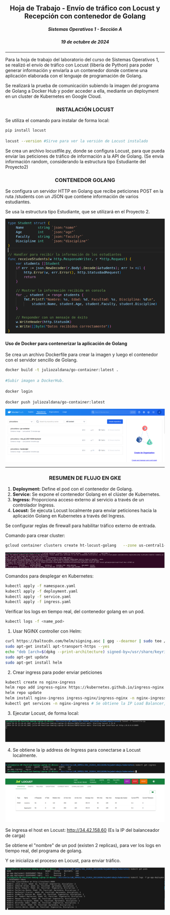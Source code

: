 ## <div align="center">Hoja de Trabajo - Envío de tráfico con Locust y Recepción con contenedor de Golang</div>
##### <div align="center">Sistemas Operativos 1 - Sección A</div>
##### <div align="center">19 de octubre de 2024</div>

___

Para la hoja de trabajo del laboratorio del curso de Sistemas Operativos 1, se realizó el envío de tráfico con Locust (libería de Python) para poder generar información y enviarla a un contenedor donde contiene una aplicación elaborada con el lenguaje de programación de Golang. 

Se realizará la prueba de comunicación subiendo la imagen del programa de Golang a Docker Hub y poder acceder a ella, mediante un deployment en un cluster de Kubernetes en Google Cloud. 

### <div align="center">INSTALACIÓN LOCUST</div>

Se utiliza el comando para instalar de forma local:
```bash
pip install locust

locust --version #Sirve para ver la versión de Locust instalado
```

Se crea un archivo locustfile.py, donde se configura Locust, para que pueda enviar las peticiones de tráfico de información a la API de Golang. (Se envía información random, considerando la estructura tipo Estudiante del Proyecto2)



### <div align="center">CONTENEDOR GOLANG</div>

Se configura un servidor HTTP en Golang que recibe peticiones POST en la ruta /students con un JSON que contiene información de varios estudiantes. 

Se usa la estructura tipo Estudiante, que se utilizará en el Proyecto 2.

![alt text](./images/golang.png)

#### Uso de Docker para contenerizar la aplicación de Golang

Se crea un archivo Dockerfile para crear la imagen y luego el contenedor con el servidor sencillo de Golang.

```bash
docker build -t juliozaldana/go-container:latest .

#Subir imagen a DockerHub.

docker login

docker push juliozaldana/go-container:latest
```

![alt text](./images/dockerhub.png)

_____

### <div align="center">RESUMEN DE FLUJO EN GKE</div>

1. **Deployment:** Define el pod con el contenedor de Golang.
2. **Service:** Se expone el contenedor Golang en el clúster de Kubernetes.
3. **Ingress:** Proporciona acceso externo al servicio a través de un controlador Ingress.
4. **Locust:** Se ejecuta Locust localmente para enviar peticiones hacia la aplicación Golang en Kubernetes a través del Ingress.


Se configurar reglas de firewall para habilitar tráfico externo de entrada.

Comando para crear cluster:

```bash
gcloud container clusters create ht-locust-golang   --zone us-central1-a   --num-nodes 3
```

![alt text](./images/cluster.png)


Comandos para desplegar en Kubernetes:

```bash
kubectl apply -f namespace.yaml
kubectl apply -f deployment.yaml
kubectl apply -f service.yaml
kubectl apply -f ingress.yaml
```

Verificar los logs en tiempo real, del contenedor golang en un pod.

```bash
kubectl logs -f <name_pod>
```

1. Usar NGINX controller con Helm: 

```bash
curl https://baltocdn.com/helm/signing.asc | gpg --dearmor | sudo tee /usr/share/keyrings/helm.gpg > /dev/null
sudo apt-get install apt-transport-https --yes
echo "deb [arch=$(dpkg --print-architecture) signed-by=/usr/share/keyrings/helm.gpg] https://baltocdn.com/helm/stable/debian/ all main" | sudo tee /etc/apt/sources.list.d/helm-stable-debian.list
sudo apt-get update
sudo apt-get install helm
```

2. Crear ingress para poder enviar peticiones

```bash
kubectl create ns nginx-ingress
helm repo add ingress-nginx https://kubernetes.github.io/ingress-nginx 
helm repo update 
helm install nginx-ingress ingress-nginx/ingress-nginx -n nginx-ingress
kubectl get services -n nginx-ingress # Se obtiene la IP Load Balancer, la misma de INGRESS
```

3. Ejecutar Locust, de forma local:

![alt text](./images/localhost.png)

4. Se obtiene la ip address de Ingress para conectarse a Locust localmente.

![alt text](./images/ingress2.png)

![alt text](./images/locustv2.png)

Se ingresa el host en Locust: http://34.42.158.60 (Es la IP del balanceador de carga)

Se obtiene el "nombre" de un pod (existen 2 replicas), para ver los logs en tiempo real, del programa de golang.

Y se inicializa el proceso en Locust, para enviar tráfico.

![alt text](./images/trafico%20.png)